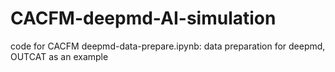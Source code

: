 # CACFM-deepmd-AI-simulation
code for CACFM
deepmd-data-prepare.ipynb: data preparation for deepmd, OUTCAT as an example
